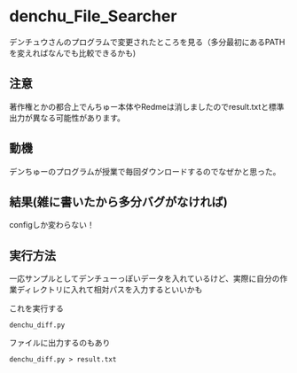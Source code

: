 # denchu_File_Searcher
 デンチュウさんのプログラムで変更されたところを見る（多分最初にあるPATHを変えればなんでも比較できるかも)

## 注意
著作権とかの都合上でんちゅー本体やRedmeは消しましたのでresult.txtと標準出力が異なる可能性があります。

## 動機
デンちゅーのプログラムが授業で毎回ダウンロードするのでなぜかと思った。

## 結果(雑に書いたから多分バグがなければ)
configしか変わらない！

## 実行方法
一応サンプルとしてデンチューっぽいデータを入れているけど、実際に自分の作業ディレクトリに入れて相対パスを入力するといいかも

これを実行する
```
denchu_diff.py
```


ファイルに出力するのもあり
```
denchu_diff.py > result.txt
```
